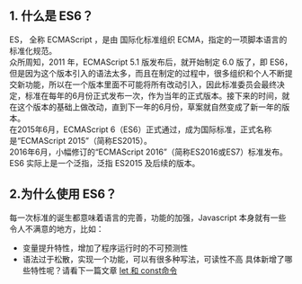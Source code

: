 ## 1. 什么是 ES6？
ES， 全称 ECMAScript ，是由 国际化标准组织 ECMA，指定的一项脚本语言的标准化规范。    
众所周知，2011 年，ECMAScript 5.1 版发布后，就开始制定 6.0 版了，即 ES6，但是因为这个版本引入的语法太多，而且在制定的过程中，很多组织和个人不断提交新功能，所以在一个版本里面不可能将所有改动引入，因此标准委员会最终决定，标准在每年的6月份正式发布一次，作为当年的正式版本。接下来的时间，就在这个版本的基础上做改动，直到下一年的6月份，草案就自然变成了新一年的版本。    
在2015年6月，ECMAScript 6（ES6）正式通过，成为国际标准，正式名称是“ECMAScript 2015”（简称ES2015）。   
2016年6月，小幅修订的“ECMAScript 2016”（简称ES2016或ES7）标准发布。   
ES6 实际上是一个泛指，泛指 ES2015 及后续的版本。
## 2.为什么使用 ES6？
每一次标准的诞生都意味着语言的完善，功能的加强，Javascript 本身就有一些令人不满意的地方，比如：
+ 变量提升特性，增加了程序运行时的不可预测性
+ 语法过于松散，实现一个功能，可以有很多种写法，可读性不高
具体新增了哪些特性呢？请看下一篇文章 [let 和 const命令](/ES6/letconst.md)

  